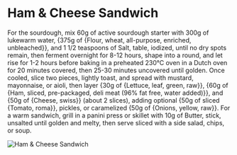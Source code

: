 # Ham & Cheese Sandwich

For the sourdough, mix 60g of active sourdough starter with 300g of lukewarm water, {375g of {Flour, wheat, all-purpose, enriched, unbleached}}, and 1 1/2 teaspoons of Salt, table, iodized, until no dry spots remain, then ferment overnight for 8-12 hours, shape into a round, and let rise for 1-2 hours before baking in a preheated 230°C oven in a Dutch oven for 20 minutes covered, then 25-30 minutes uncovered until golden. Once cooled, slice two pieces, lightly toast, and spread with mustard, mayonnaise, or aioli, then layer {30g of {Lettuce, leaf, green, raw}}, {60g of {Ham, sliced, pre-packaged, deli meat (96% fat free, water added)}}, and {50g of {Cheese, swiss}} (about 2 slices), adding optional {50g of sliced {Tomato, roma}}, pickles, or caramelized {50g of {Onions, yellow, raw}}. For a warm sandwich, grill in a panini press or skillet with 10g of Butter, stick, unsalted until golden and melty, then serve sliced with a side salad, chips, or soup. 

![Ham & Cheese Sandwich](../../MealPlanner/meals/images/hamcheesesandwich.jpg)